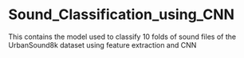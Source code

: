 # Sound_Classification_using_CNN
This contains the model used to classify 10 folds of sound files of the UrbanSound8k dataset using feature extraction and CNN 
